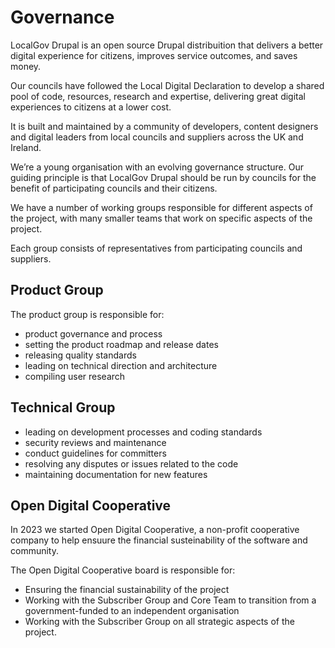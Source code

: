 # Governance

LocalGov Drupal is an open source Drupal distribuition that delivers a better
digital experience for citizens, improves service outcomes, and saves money.

Our councils have followed the Local Digital Declaration to develop a shared
pool of code, resources, research and expertise, delivering great digital
experiences to citizens at a lower cost.

It is built and maintained by a community of developers, content designers and
digital leaders from local councils and suppliers across the UK and Ireland.

We’re a young organisation with an evolving governance structure. Our guiding
principle is that LocalGov Drupal should be run by councils for the benefit of
participating councils and their citizens.

We have a number of working groups responsible for different aspects of the
project, with many smaller teams that work on specific aspects of the project.

Each group consists of representatives from participating councils and
suppliers.

## Product Group

The product group is responsible for:

 - product governance and process
 - setting the product roadmap and release dates
 - releasing quality standards
 - leading on technical direction and architecture
 - compiling user research

## Technical Group

 - leading on development processes and coding standards
 - security reviews and maintenance
 - conduct guidelines for committers
 - resolving any disputes or issues related to the code
 - maintaining documentation for new features

## Open Digital Cooperative

In 2023 we started Open Digital Cooperative, a non-profit cooperative company
to help ensuure the financial susteinability of the software and community.

The Open Digital Cooperative board is responsible for:

 - Ensuring the financial sustainability of the project
 - Working with the Subscriber Group and Core Team to transition from a government-funded to an independent organisation
 - Working with the Subscriber Group on all strategic aspects of the project.
